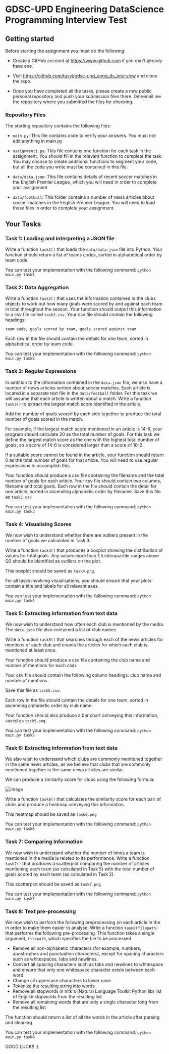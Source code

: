 # GDSC-UPD Engineering DataScience Programming Interview Test

## Getting started

Before starting the assignment you must do the following:
- Create a GitHub account at https://www.github.com if you don't already have one.

- Visit https://github.com/tusvi/gdsc-upd_engg_ds_interview and clone the repo.

- Once you have completed all the tasks, please create a new public personal repository and push your submission files there. Dm/email me the repository where you submitted the files for checking.


### Repository Files
The starting repository contains the following files:
- `main.py`: This file contains code to verify your answers. You must not edit anything in main.py

- `assignment1.py`: This file contains one function for each task in the assignment. You should fill in the relevant function to complete the task.
You may choose to create additional functions to segment your code, but all the code you write must be contained in this file.

- `data/data.json`: This file contains details of recent soccer matches in the English Premier League,
which you will need in order to complete your assignment.

- `data/football`: This folder contains a number of news articles about soccer matches in the English Premier League.
You will need to load these files in order to complete your assignment.



## Your Tasks

### Task 1: Loading and interpreting a JSON file

Write a function `task1()` that loads the `data/data.json` file into Python. Your function
should return a list of teams codes, sorted in alphabetical order by team code.

You can test your implementation with the following command: `python main.py task1`



### Task 2: Data Aggregation

Write a function `task2()` that uses the information contained in the clubs objects to work out
how many goals were scored by and against each team in total throughout the season. Your
function should output this information to a csv file called `task2.csv`. 
Your csv file should contain the following headings: 
```
team code, goals scored by team, goals scored against team
```

Each row in the file should contain the details for one team, sorted in alphabetical order by team code.

You can test your implementation with the following command: `python main.py task2`



### Task 3: Regular Expressions

In addition to the information contained in the `data.json` file, we also have a number of
news articles written about soccer matches. Each article is located in a separate text file in
the `data/football` folder. For this task we will assume that each article is written about a
match. Write a function `task3()` to extract the largest match score identified in the article.

Add the number of goals scored by each side together to produce the total number of goals
scored in the match.

For example, if the largest match score mentioned in an article is 14-6, your program
should calculate 20 as the total number of goals. For this task we define the largest match
score as the one with the highest total number of goals, so a score of 14-6 is considered larger
than a score of 16-2.

If a suitable score cannot be found in the article, your function should return 0 as the
total number of goals for that article. You will need to use regular expressions to accomplish
this.

Your function should produce a csv file containing the filename and the total number of
goals for each article. Your csv file should contain two columns, filename and total goals.
Each row in the file should contain the detail for one article, sorted in ascending alphabetic
order by filename. Save this file as `task3.csv`

You can test your implementation with the following command: `python main.py task3`



### Task 4: Visualising Scores

We now wish to understand whether there are outliers present in the number of goals we calculated in Task 3. 

Write a function `task4()` that produces a boxplot showing the distribution of values for total goals. 
Any values more than 1.5 interquartile ranges above Q3 should be identified as outliers on the plot.

This boxplot should be saved as `task4.png`.

For all tasks involving visualisations, you should ensure that your plots contain a title and labels for all relevant axes.

You can test your implementation with the following command: `python main.py task4`



### Task 5: Extracting information from text data

We now wish to understand how often each club is mentioned by the media.
The `data.json` file also contained a list of club names.

Write a function `task5()` that searches through each of the news articles for mentions of each club 
and counts the articles for which each club is mentioned at least once. 

Your function should produce a csv file containing the club name and number of mentions for each club. 

Your csv file should contain the following column headings: 
club name and number of mentions. 

Save this file as `task5.csv`. 

Each row in the file should contain the details for one team, sorted in ascending alphabetic order by club name.

Your function should also produce a bar chart conveying this information, saved as `task5.png`.

You can test your implementation with the following command: `python main.py task5`



### Task 6: Extracting information from text data

We also wish to understand which clubs are commonly mentioned together in the same news
articles, as we believe that clubs that are commonly mentioned together in the same news
articles are similar.

We can produce a similarity score for clubs using the following formula:

![image](https://user-images.githubusercontent.com/60842200/132987205-70aaf785-91f1-4865-82e4-a84166cafd04.png)

Write a function `task6()` that calculates the similarity score for each 
pair of clubs and produce a heatmap conveying this information. 

This heatmap should be saved as `task6.png`

You can test your implementation with the following command: `python main.py task6`



### Task 7: Comparing Information

We now wish to understand whether the number of times a team is mentioned in the media is related to its performance. 
Write a function `task7()` that produces a scatterplot comparing 
the number of articles mentioning each team (as calculated in Task 5) 
with the total number of goals scored by each team (as calculated in Task 2).

This scatterplot should be saved as `task7.png`

You can test your implementation with the following command: `python main.py task7`



### Task 8: Text pre-processing

We now wish to perform the following preprocessing on each article in the in order to make them easier to analyse.
Write a function `task8(filepath)` that performs the following pre-processing.
This function takes a single argument, `filepath`, which specifies the file to be processed.

- Remove all non-alphabetic characters (for example, numbers, apostrophes and punctuation characters), 
except for spacing characters such as whitespaces, tabs and newlines.
- Convert all spacing characters such as tabs and newlines to whitespace and ensure that only one
whitespace character exists between each word
- Change all uppercase characters to lower case
- Tokenize the resulting string into words
- Remove all stopwords in nltk's (Natural Language Toolkit Python lib) list of English stopwords from the resulting list
- Remove all remaining words that are only a single character long from the resulting list

The function should return a list of all the words in the article after parsing and cleaning.

You can test your implementation with the following command: `python main.py task8`



GOOD LUCK!! :)
